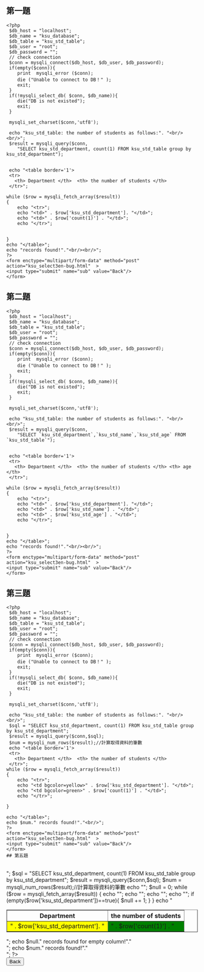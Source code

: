 ## 第一題
```
<?php
 $db_host = "localhost";
 $db_name = "ksu_database";
 $db_table = "ksu_std_table";
 $db_user = "root";
 $db_password = "";
 // check connection
 $conn = mysqli_connect($db_host, $db_user, $db_password);
 if(empty($conn)){
	print  mysqli_error ($conn);
    die ("Unable to connect to DB！" );
	exit;
 }  
 if(!mysqli_select_db( $conn, $db_name)){
	die("DB is not existed");
	exit;
 }  
 
 mysqli_set_charset($conn,'utf8');

 echo "ksu_std_table: the number of students as follows:". "<br/><br/>";
 $result = mysqli_query($conn,
 	"SELECT ksu_std_department, count(1) FROM ksu_std_table group by ksu_std_department");

   
 echo "<table border='1'>
 <tr>
   <th> Department </th>  <th> the number of students </th> 
 </tr>";

while ($row = mysqli_fetch_array($result))
{
	echo "<tr>";
	echo "<td>" . $row['ksu_std_department']. "</td>";
	echo "<td>" . $row['count(1)'] . "</td>";
	echo "</tr>";


}
echo "</table>";
echo "records found!"."<br/><br/>";
?> 
<form enctype="multipart/form-data" method="post" action="ksu_select3en-bug.html"  >
<input type="submit" name="sub" value="Back"/>
</form>
```
## 第二題
```
<?php
 $db_host = "localhost";
 $db_name = "ksu_database";
 $db_table = "ksu_std_table";
 $db_user = "root";
 $db_password = "";
 // check connection
 $conn = mysqli_connect($db_host, $db_user, $db_password);
 if(empty($conn)){
	print  mysqli_error ($conn);
    die ("Unable to connect to DB！" );
	exit;
 }  
 if(!mysqli_select_db( $conn, $db_name)){
	die("DB is not existed");
	exit;
 }  
 
 mysqli_set_charset($conn,'utf8');

 echo "ksu_std_table: the number of students as follows:". "<br/><br/>";
 $result = mysqli_query($conn,
 	"SELECT `ksu_std_department`,`ksu_std_name`,`ksu_std_age` FROM `ksu_std_table`");

   
 echo "<table border='1'>
 <tr>
   <th> Department </th>  <th> the number of students </th> <th> age </th>
 </tr>";

while ($row = mysqli_fetch_array($result))
{
	echo "<tr>";
	echo "<td>" . $row['ksu_std_department']. "</td>";
	echo "<td>" . $row['ksu_std_name'] . "</td>";
	echo "<td>" . $row['ksu_std_age'] . "</td>";
	echo "</tr>";


}
echo "</table>";
echo "records found!"."<br/><br/>";
?> 
<form enctype="multipart/form-data" method="post" action="ksu_select3en-bug.html"  >
<input type="submit" name="sub" value="Back"/>
</form>
```
## 第三題
```
<?php
 $db_host = "localhost";
 $db_name = "ksu_database";
 $db_table = "ksu_std_table";
 $db_user = "root";
 $db_password = "";
 // check connection
 $conn = mysqli_connect($db_host, $db_user, $db_password);
 if(empty($conn)){
	print  mysqli_error ($conn);
    die ("Unable to connect to DB！" );
	exit;
 }  
 if(!mysqli_select_db( $conn, $db_name)){
	die("DB is not existed");
	exit;
 }  

 mysqli_set_charset($conn,'utf8');

 echo "ksu_std_table: the number of students as follows:". "<br/><br/>";
 $sql = "SELECT ksu_std_department, count(1) FROM ksu_std_table group by ksu_std_department";
 $result = mysqli_query($conn,$sql);
 $num = mysqli_num_rows($result);//計算取得資料的筆數
 echo "<table border='1'>
 <tr>
   <th> Department </th>  <th> the number of students </th> 
 </tr>";
while ($row = mysqli_fetch_array($result))
{
	echo "<tr>";
	echo "<td bgcolor=yellow>" . $row['ksu_std_department']. "</td>";
	echo "<td bgcolor=green>" . $row['count(1)'] . "</td>";
	echo "</tr>";

}

echo "</table>";
echo $num." records found!"."<br/>";
?> 
<form enctype="multipart/form-data" method="post" action="ksu_select3en-bug.html"  >
<input type="submit" name="sub" value="Back"/>
</form>
## 第五題
```
<?php
 $db_host = "localhost";
 $db_name = "ksu_database";
 $db_table = "ksu_std_table";
 $db_user = "root";
 $db_password = "";
 // check connection
 $conn = mysqli_connect($db_host, $db_user, $db_password);
 if(empty($conn)){
	print  mysqli_error ($conn);
    die ("Unable to connect to DB！" );
	exit;
 }  
 if(!mysqli_select_db( $conn, $db_name)){
	die("DB is not existed");
	exit;
 }  

 mysqli_set_charset($conn,'utf8');

 echo "ksu_std_table: the number of students as follows:". "<br/><br/>";
 $sql = "SELECT ksu_std_department, count(1) FROM ksu_std_table group by ksu_std_department";
 $result = mysqli_query($conn,$sql);
 $num = mysqli_num_rows($result);//計算取得資料的筆數
 echo "<table border='1'>
 <tr>
   <th> Department </th>  <th> the number of students </th> 
 </tr>";
 $null = 0;
while ($row = mysqli_fetch_array($result))
{
	echo "<tr>";
	echo "<td bgcolor=yellow>" . $row['ksu_std_department']. "</td>";
	echo "<td bgcolor=green>" . $row['count(1)'] . "</td>";
	echo "</tr>";
	if (empty($row['ksu_std_department'])==true){
		$null += 1;
   }

}

echo "</table>";
echo $null." records found for empty column!"."<br/>";
echo $num." records found!"."<br/>";
?> 
<form enctype="multipart/form-data" method="post" action="ksu_select3en-bug.html"  >
<input type="submit" name="sub" value="Back"/>
</form>

```
